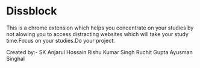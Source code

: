 # Dissblock
This is a chrome extension which helps you concentrate on your studies by not alowing you to access distracting websites which will take your study time.Focus on your studies.Do your project.

Created by:-
SK Anjarul Hossain
Rishu Kumar Singh
Ruchit Gupta
Ayusman Singhal
